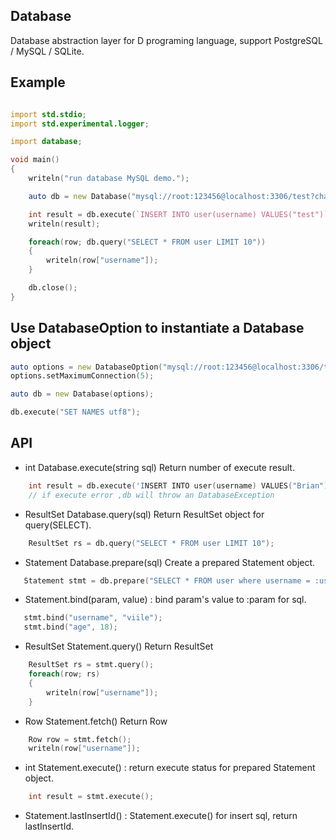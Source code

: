 ## Database
Database abstraction layer for D programing language, support PostgreSQL / MySQL / SQLite.

## Example
```D

import std.stdio;
import std.experimental.logger;

import database;

void main()
{
    writeln("run database MySQL demo.");

    auto db = new Database("mysql://root:123456@localhost:3306/test?charset=utf-8");

    int result = db.execute(`INSERT INTO user(username) VALUES("test")`);
    writeln(result);

    foreach(row; db.query("SELECT * FROM user LIMIT 10"))
    {
        writeln(row["username"]);
    }

    db.close();
}

```

## Use DatabaseOption to instantiate a Database object
```D
auto options = new DatabaseOption("mysql://root:123456@localhost:3306/test");
options.setMaximumConnection(5);

auto db = new Database(options);

db.execute("SET NAMES utf8");
```

## API

-  int Database.execute(string sql)  Return number of execute result.
```D
    int result = db.execute('INSERT INTO user(username) VALUES("Brian")');
    // if execute error ,db will throw an DatabaseException
```
-  ResultSet Database.query(sql) Return ResultSet object for query(SELECT).
```D
    ResultSet rs = db.query("SELECT * FROM user LIMIT 10");
```
-  Statement Database.prepare(sql) Create a prepared Statement object.
```D
   Statement stmt = db.prepare("SELECT * FROM user where username = :username and age = :age LIMIT 10")
```
- Statement.bind(param, value) : bind param's value to :param for sql.
```D
   stmt.bind("username", "viile");
   stmt.bind("age", 18);
```
- ResultSet Statement.query()  Return ResultSet 
```D
    ResultSet rs = stmt.query();
    foreach(row; rs)
    {
        writeln(row["username"]);
    }
```
- Row Statement.fetch()  Return Row 
```D
    Row row = stmt.fetch();
    writeln(row["username"]);
```
- int Statement.execute() : return execute status for prepared Statement object. 
```D
    int result = stmt.execute();
```
- Statement.lastInsertId() : Statement.execute() for insert sql, return lastInsertId.
